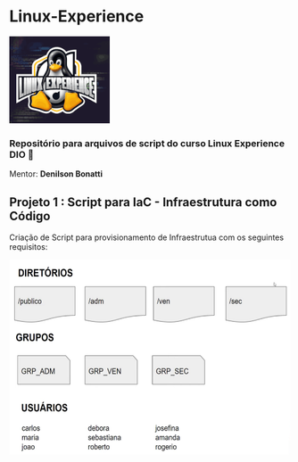 # Linux-Experience 
![imagem Linux-DIO](imagens/tux.png)


### Repositório para arquivos de script  do curso **Linux Experience DIO** :penguin:
Mentor: **Denilson Bonatti**


## Projeto 1 : Script para IaC - Infraestrutura como Código

Criação de Script para provisionamento de Infraestrutua com os seguintes requisitos:

<img src="imagens/mapa-script.png" width="550" height="350">
